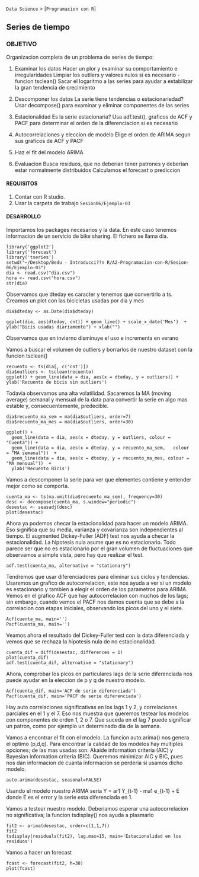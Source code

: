 `Data Science` > [`Programacion con R`]
## Series de tiempo

### OBJETIVO
Organizacion completa de un problema de series de tiempo: 
1. Examinar los datos
   Hacer un plor y examinar su comportamiento e irregularidades
   Limpiar los outliers y valores nulos si es necesario - funcion tsclean()
   Sacar el logaritmo a las series para ayudar a estabilizar la gran tendencia de crecimiento

2. Descomponer los datos 
   La serie tiene tendencias o estacionariedad? 
   Usar decompose() para examinar y eliminar componentes de las series

3. Estacionalidad
   Es la serie estacionaria? 
   Usa adf.test(), graficos de ACF y PACF para determinar el orden de la diferenciacion si es necesario

4. Autocorrelaciones y eleccion de modelo 
   Elige el orden de ARIMA segun sus graficos de ACF y PACF

5. Haz el fit del modelo ARIMA

6. Evaluacion
   Busca residuos, que no deberian tener patrones y deberian estar normalmente distribuidos 
   Calculamos el forecast o prediccion 
   

#### REQUISITOS
1. Contar con R studio.
1. Usar la carpeta de trabajo `Sesion06/Ejemplo-03`

#### DESARROLLO


Importamos los packages necesarios y la data. En este caso tenemos informacion de un servicio de bike sharing. El fichero se llama dia.

```{r}
library('ggplot2')
library('forecast')
library('tseries')
setwd("~/Desktop/Bedu - Introducci??n R/A2-Programacion-con-R/Sesion-06/Ejemplo-03")
dia <- read.csv("dia.csv")
hora <- read.csv("hora.csv")
str(dia)
```

Observamos que dteday es caracter y tenemos que convertirlo a ts. Creamos un plot con las bicicletas usadas por dia y mes  
```{r}
dia$dteday <- as.Date(dia$dteday)

ggplot(dia, aes(dteday, cnt)) + geom_line() + scale_x_date('Mes')  + ylab("Bicis usadas diariamente") + xlab("")
```
Observamos que en invierno disminuye el uso e incrementa en verano 

Vamos a buscar el volumen de outliers y borrarlos de nuestro dataset con la funcion tsclean()
```{r}
recuento <- ts(dia[, c('cnt')])
dia$outliers <- tsclean(recuento)
ggplot() + geom_line(data = dia, aes(x = dteday, y = outliers)) + ylab('Recuento de bicis sin outliers')
```
Todavia observamos una alta volatilidad. Sacaremos la MA (moving average) semanal y mensual de la data para convertir la serie en algo mas estable y, consecuentemente, predecible. 

```{r}
dia$recuento_ma_sem = ma(dia$outliers, order=7) 
dia$recuento_ma_mes = ma(dia$outliers, order=30)

ggplot() +
  geom_line(data = dia, aes(x = dteday, y = outliers, colour = "Cuenta")) +
  geom_line(data = dia, aes(x = dteday, y = recuento_ma_sem,   colour = "MA semanal"))  +
  geom_line(data = dia, aes(x = dteday, y = recuento_ma_mes, colour = "MA mensual"))  +
  ylab('Recuento Bicis')
```
Vamos a descomponer la serie para ver que elementes contiene y entender mejor como se comporta. 

```{r}
cuenta_ma <- ts(na.omit(dia$recuento_ma_sem), frequency=30)
desc <- decompose(cuenta_ma, s.window="periodic")
desestac <- seasadj(desc)
plot(desestac)
```

Ahora ya podemos checar la estacionalidad para hacer un modelo ARIMA. Eso significa que su media, varianza y covarianza son independientes al tiempo. El augmented Dickey-Fuller (ADF) test nos ayuda a checar la estacionalidad. La hipotesis nula asume que es no estacionario. Todo parece ser que no es estacionario por el gran volumen de fluctuaciones que observamos a simple vista, pero hay que realizar el test. 
```{r} 
adf.test(cuenta_ma, alternative = "stationary")
```
Tendremos que usar diferenciadores para eliminar sus ciclos y tendencias. 
Usaremos un grafico de autocorrelacion, este nos ayuda a ver si un modelo es estacionario y tambien a elegir el orden de los parametros para ARIMA. Vemos en el grafico ACF que hay autocorrelacion con muchos de los lags; sin embargo, cuando vemos el PACF nos damos cuenta que se debe a la correlacion con etapas iniciales, observando los picos del uno y el siete. 
```{r} 
Acf(cuenta_ma, main='')
Pacf(cuenta_ma, main='')
```

Veamos ahora el resultado del Dickey-Fuller test con la data diferenciada y vemos que se rechaza la hipotesis nula de no estacionalidad.
```{r} 
cuenta_dif = diff(desestac, differences = 1)
plot(cuenta_dif)
adf.test(cuenta_dif, alternative = "stationary")
```
Ahora, comprobar los picos en particulares lags de la serie diferenciada nos puede ayudar en la eleccion de p y q de nuestro modelo.
```{r} 
Acf(cuenta_dif, main='ACF de serie diferenciada')
Pacf(cuenta_dif, main='PACF de serie diferenciada')
```
Hay auto correlaciones significativas en los lags 1 y 2, y correlaciones parciales en el 1 y el 7. Eso nos muestra que queremos testear los modelos con componentes de orden 1, 2 o 7. Que suceda en el lag 7 puede significar un patron, como por ejemplo un determinado dia de la semana. 

Vamos a encontrar el fit con el modelo. La funcion auto.arima() nos genera el optimo (p,d,q). Para encontrar la calidad de los modelos hay multiples opciones; de las mas usadas son: Akaide information criteria (AIC) y Bayesian information criteria (BIC). Queremos minimizar AIC y BIC, pues nos dan informacion de cuanta informacion se perderia si usamos dicho modelo. 
```{r} 
auto.arima(desestac, seasonal=FALSE)
```
Usando el modelo nuestro ARIMA seria Y = ar1 Y_{t-1} - ma1 e_{t-1} + E donde E es el error y la serie esta diferenciada en 1.

Vamos a testear nuestro modelo. Deberiamos esperar una autocorrelacion no significativa; la funcion tsdisplay() nos ayuda a plasmarlo
```{r} 
fit2 <- arima(desestac, order=c(1,1,7))
fit2
tsdisplay(residuals(fit2), lag.max=15, main='Estacionalidad en los residuos')
```
Vamos a hacer un forecast
```{r} 
fcast <- forecast(fit2, h=30)
plot(fcast)
```